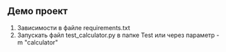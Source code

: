 ## Демо проект

1. Зависимости в файле requirements.txt
2. Запускать файл test_calculator.py в папке Test или через параметр -m "calculator"
